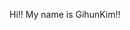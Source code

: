 Hi!!
My name is GihunKim!!

<!--
**gigsKim/gigsKim** is a ✨ _special_ ✨ repository because its `README.md` (this file) appears on your GitHub profile.

Hi!!
My name is GihunKim!!

Here are some ideas to get you started:

- 🔭 I’m currently working on ...
- 🌱 I’m currently learning ...
- 👯 I’m looking to collaborate on ...
- 🤔 I’m looking for help with ...
- 💬 Ask me about ...
- 📫 How to reach me: ...
- 😄 Pronouns: ...
- ⚡ Fun fact: ...
-->
